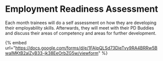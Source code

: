 # Employment Readiness Assessment

Each month trainees will do a self assessment on how they are developing their employability skills. Afterwards, they will meet with their PD Buddies and discuss their areas of competency and  areas for further development. 

{% embed url="https://docs.google.com/forms/d/e/1FAIpQLSd73DieTvy9RA4BRRw5BwalMKtB2alZyB33-jk38EeOrbZG5w/viewform" %}



  
  


